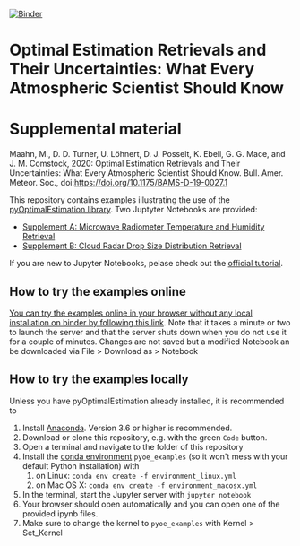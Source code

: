 [![Binder](https://mybinder.org/badge_logo.svg)](https://mybinder.org/v2/gh/maahn/pyOptimalEstimation_examples/master?filepath=Index.ipynb)

# Optimal Estimation Retrievals and Their Uncertainties: What Every Atmospheric Scientist Should Know 
# Supplemental material

Maahn, M., D. D. Turner, U. Löhnert, D. J. Posselt, K. Ebell, G. G. Mace, and J. M. Comstock, 2020: Optimal Estimation Retrievals and Their Uncertainties: What Every Atmospheric Scientist Should Know. Bull. Amer. Meteor. Soc., doi:https://doi.org/10.1175/BAMS-D-19-0027.1

This repository contains examples illustrating the use of the [pyOptimalEstimation library](https://github.com/maahn/pyOptimalEstimation). Two Juptyter Notebooks are provided:

* [Supplement A: Microwave Radiometer Temperature and Humidity Retrieval ](Supplement%20A%20-%20MWR%20retrieval.ipynb)
* [Supplement B: Cloud Radar Drop Size Distribution Retrieval ](Supplement%20B%20-%20DSD%20retrieval.ipynb)

If you are new to Jupyter Notebooks, pelase check out the [official tutorial](https://mybinder.org/v2/gh/ipython/ipython-in-depth/master?filepath=binder/Index.ipynb).


## How to try the examples online
[You can try the examples online in your browser without any local installation on binder by following this link](https://mybinder.org/v2/gh/maahn/pyOptimalEstimation_examples/master?filepath=Index.ipynb). Note that it takes a minute or two to launch the server and that the server shuts down when you do not use it for a couple of minutes. Changes are not saved but a modified Notebook an be downloaded via File > Download as > Notebook

## How to try the examples locally
Unless you have pyOptimalEstimation already installed, it is recommended to 

1. Install [Anaconda](https://www.anaconda.com/distribution/#download-section). Version 3.6 or higher is recommended.
2. Download or clone this repository, e.g. with the green `Code` button. 
3. Open a terminal and navigate to the folder of this repository
4. Install the [conda environment](https://docs.conda.io/projects/conda/en/latest/user-guide/tasks/manage-environments.html) `pyoe_examples` (so it won't mess with your default Python installation) with 
    1. on Linux: `conda env create -f environment_linux.yml`
    2. on Mac OS X: `conda env create -f environment_macosx.yml`
5. In the terminal, start the Jupyter server with `jupyter notebook` 
6. Your browser should open automatically and you can open one of the provided ipynb files.
7. Make sure to change the kernel to `pyoe_examples` with Kernel > Set_Kernel






